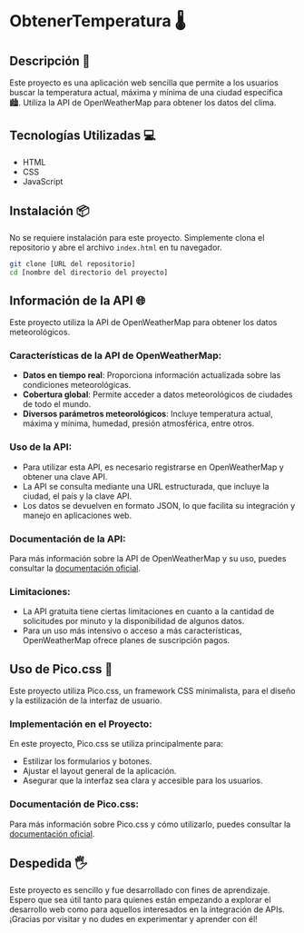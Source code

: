 # ObtenerTemperatura 🌡️

## Descripción 📝
Este proyecto es una aplicación web sencilla que permite a los usuarios buscar la temperatura actual, máxima y mínima de una ciudad específica 🏙️. Utiliza la API de OpenWeatherMap para obtener los datos del clima.

## Tecnologías Utilizadas 💻
- HTML
- CSS
- JavaScript

## Instalación 📦
No se requiere instalación para este proyecto. Simplemente clona el repositorio y abre el archivo `index.html` en tu navegador.

```bash
git clone [URL del repositorio]
cd [nombre del directorio del proyecto]
```
## Información de la API 🌐

Este proyecto utiliza la API de OpenWeatherMap para obtener los datos meteorológicos. 

### Características de la API de OpenWeatherMap:
- **Datos en tiempo real**: Proporciona información actualizada sobre las condiciones meteorológicas.
- **Cobertura global**: Permite acceder a datos meteorológicos de ciudades de todo el mundo.
- **Diversos parámetros meteorológicos**: Incluye temperatura actual, máxima y mínima, humedad, presión atmosférica, entre otros.

### Uso de la API:
- Para utilizar esta API, es necesario registrarse en OpenWeatherMap y obtener una clave API.
- La API se consulta mediante una URL estructurada, que incluye la ciudad, el país y la clave API.
- Los datos se devuelven en formato JSON, lo que facilita su integración y manejo en aplicaciones web.

### Documentación de la API:
Para más información sobre la API de OpenWeatherMap y su uso, puedes consultar la [documentación oficial](https://openweathermap.org/api).

### Limitaciones:
- La API gratuita tiene ciertas limitaciones en cuanto a la cantidad de solicitudes por minuto y la disponibilidad de algunos datos.
- Para un uso más intensivo o acceso a más características, OpenWeatherMap ofrece planes de suscripción pagos.

## Uso de Pico.css 🎨

Este proyecto utiliza Pico.css, un framework CSS minimalista, para el diseño y la estilización de la interfaz de usuario.

### Implementación en el Proyecto:
En este proyecto, Pico.css se utiliza principalmente para:
- Estilizar los formularios y botones.
- Ajustar el layout general de la aplicación.
- Asegurar que la interfaz sea clara y accesible para los usuarios.

### Documentación de Pico.css:
Para más información sobre Pico.css y cómo utilizarlo, puedes consultar la [documentación oficial](https://picocss.com/docs/).

## Despedida 🖐️

Este proyecto es sencillo y fue desarrollado con fines de aprendizaje. Espero que sea útil tanto para quienes están empezando a explorar el desarrollo web como para aquellos interesados en la integración de APIs. ¡Gracias por visitar y no dudes en experimentar y aprender con él!

